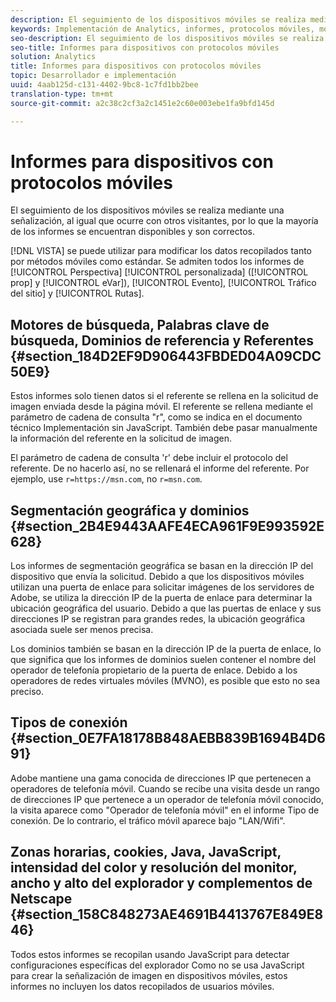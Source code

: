 ```yaml
---
description: El seguimiento de los dispositivos móviles se realiza mediante una señalización, al igual que ocurre con otros visitantes, por lo que la mayoría de los informes se encuentran disponibles y son correctos.
keywords: Implementación de Analytics, informes, protocolos móviles, motores de búsqueda, palabras clave de búsqueda, dominios referentes, referentes, geosegmentación, dominios, tipo de conexión, zona horaria, cookies, java, javascript, colores de monitor, resolución del monitor, ancho del explorador, altura, complemento netscape
seo-description: El seguimiento de los dispositivos móviles se realiza mediante una señalización, al igual que ocurre con otros visitantes, por lo que la mayoría de los informes se encuentran disponibles y son correctos.
seo-title: Informes para dispositivos con protocolos móviles
solution: Analytics
title: Informes para dispositivos con protocolos móviles
topic: Desarrollador e implementación
uuid: 4aab125d-c131-4402-9bc8-1c7fd1bb2bee
translation-type: tm+mt
source-git-commit: a2c38c2cf3a2c1451e2c60e003ebe1fa9bfd145d

---
```



# Informes para dispositivos con protocolos móviles

El seguimiento de los dispositivos móviles se realiza mediante una señalización, al igual que ocurre con otros visitantes, por lo que la mayoría de los informes se encuentran disponibles y son correctos.

[!DNL VISTA] se puede utilizar para modificar los datos recopilados tanto por métodos móviles como estándar. Se admiten todos los informes de [!UICONTROL Perspectiva] [!UICONTROL personalizada] ([!UICONTROL prop] y [!UICONTROL eVar]), [!UICONTROL Evento], [!UICONTROL Tráfico del sitio] y [!UICONTROL Rutas].

## Motores de búsqueda, Palabras clave de búsqueda, Dominios de referencia y Referentes {#section_184D2EF9D906443FBDED04A09CDC50E9}

Estos informes solo tienen datos si el referente se rellena en la solicitud de imagen enviada desde la página móvil. El referente se rellena mediante el parámetro de cadena de consulta "r", como se indica en el documento técnico Implementación sin JavaScript. También debe pasar manualmente la información del referente en la solicitud de imagen.

El parámetro de cadena de consulta 'r' debe incluir el protocolo del referente. De no hacerlo así, no se rellenará el informe del referente. Por ejemplo, use `r=https://msn.com`, no `r=msn.com`.

## Segmentación geográfica y dominios {#section_2B4E9443AAFE4ECA961F9E993592E628}

Los informes de segmentación geográfica se basan en la dirección IP del dispositivo que envía la solicitud. Debido a que los dispositivos móviles utilizan una puerta de enlace para solicitar imágenes de los servidores de Adobe, se utiliza la dirección IP de la puerta de enlace para determinar la ubicación geográfica del usuario. Debido a que las puertas de enlace y sus direcciones IP se registran para grandes redes, la ubicación geográfica asociada suele ser menos precisa.

Los dominios también se basan en la dirección IP de la puerta de enlace, lo que significa que los informes de dominios suelen contener el nombre del operador de telefonía propietario de la puerta de enlace. Debido a los operadores de redes virtuales móviles (MVNO), es posible que esto no sea preciso.

## Tipos de conexión {#section_0E7FA18178B848AEBB839B1694B4D691}

Adobe mantiene una gama conocida de direcciones IP que pertenecen a operadores de telefonía móvil. Cuando se recibe una visita desde un rango de direcciones IP que pertenece a un operador de telefonía móvil conocido, la visita aparece como "Operador de telefonía móvil" en el informe Tipo de conexión. De lo contrario, el tráfico móvil aparece bajo "LAN/Wifi".

## Zonas horarias, cookies, Java, JavaScript, intensidad del color y resolución del monitor, ancho y alto del explorador y complementos de Netscape {#section_158C848273AE4691B4413767E849E846}

Todos estos informes se recopilan usando JavaScript para detectar configuraciones específicas del explorador Como no se usa JavaScript para crear la señalización de imagen en dispositivos móviles, estos informes no incluyen los datos recopilados de usuarios móviles.
